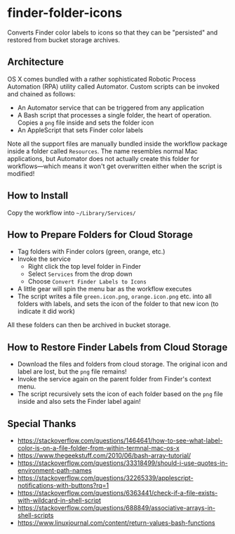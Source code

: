 # finder-folder-icons
Converts Finder color labels to icons so that they can be "persisted" and restored from bucket storage archives.

## Architecture

OS X comes bundled with a rather sophisticated Robotic Process Automation (RPA) utility called Automator. Custom scripts can be invoked and chained as follows:

* An Automator service that can be triggered from any application
* A Bash script that processes a single folder, the heart of operation. Copies a `png` file inside and sets the folder icon
* An AppleScript that sets Finder color labels

Note all the support files are manually bundled inside the workflow package inside a folder called `Resources`. The name resembles normal Mac applications, but Automator does not actually create this folder for workflows—which means it won't get overwritten either when the script is modified!

## How to Install

Copy the workflow into `~/Library/Services/`

## How to Prepare Folders for Cloud Storage

- Tag folders with Finder colors (green, orange, etc.)
- Invoke the service
  - Right click the top level folder in Finder
  - Select `Services` from the drop down
  - Choose `Convert Finder Labels to Icons` 
- A little gear will spin the menu bar as the workflow executes
- The script writes a file `green.icon.png`, `orange.icon.png` etc. into all folders with labels, and sets the icon of the folder to that new icon (to indicate it did work)

All these folders can then be archived in bucket storage.

## How to Restore Finder Labels from Cloud Storage

- Download the files and folders from cloud storage. The original icon and label are lost, but the `png` file remains!
- Invoke the service again on the parent folder from Finder's context menu.
- The script recursively sets the icon of each folder based on the `png` file inside and also sets the Finder label again!

## Special Thanks

* https://stackoverflow.com/questions/1464641/how-to-see-what-label-color-is-on-a-file-folder-from-within-termnal-mac-os-x
* https://www.thegeekstuff.com/2010/06/bash-array-tutorial/
* https://stackoverflow.com/questions/33318499/should-i-use-quotes-in-environment-path-names
* https://stackoverflow.com/questions/32265339/applescript-notifications-with-buttons?rq=1
* https://stackoverflow.com/questions/6363441/check-if-a-file-exists-with-wildcard-in-shell-script
* https://stackoverflow.com/questions/688849/associative-arrays-in-shell-scripts
* https://www.linuxjournal.com/content/return-values-bash-functions